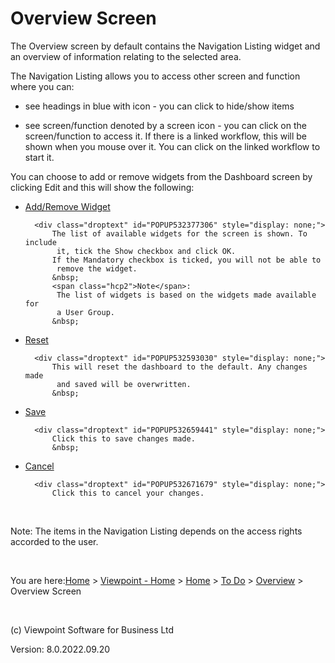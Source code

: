 []()




# Overview Screen
The Overview screen by default contains the Navigation Listing widget 
 and an overview of information relating to the selected area. 

The Navigation Listing allows you to access other screen and function 
 where you can:

	

- see headings in blue with icon - you can click to hide/show 
    	 items 

	

- see screen/function denoted by a screen icon - you can click 
    	 on the screen/function to access it. If there is a linked workflow, 
    	 this will be shown when you mouse over it. You can click on the linked 
    	 workflow to start it.

You can choose to add or remove widgets from the Dashboard screen by 
 clicking Edit and this will show the following:

	

- [Add/Remove 
    	 Widget](javascript:TextPopup(this))
    
    	<div class="droptext" id="POPUP532377306" style="display: none;">
    		The list of available widgets for the screen is shown. To include 
    		 it, tick the Show checkbox and click OK.
    		If the Mandatory checkbox is ticked, you will not be able to 
    		 remove the widget.
    		&nbsp;
    		<span class="hcp2">Note</span>: 
    		 The list of widgets is based on the widgets made available for 
    		 a User Group.
    		&nbsp;
     </div>

	

- [Reset](javascript:TextPopup(this))
    
    	<div class="droptext" id="POPUP532593030" style="display: none;">
    		This will reset the dashboard to the default. Any changes made 
    		 and saved will be overwritten.
    		&nbsp;
     </div>

	

- [Save](javascript:TextPopup(this))
    
    	<div class="droptext" id="POPUP532659441" style="display: none;">
    		Click this to save changes made.
    		&nbsp;
     </div>

	

- [Cancel](javascript:TextPopup(this))
    
    	<div class="droptext" id="POPUP532671679" style="display: none;">
    		Click this to cancel your changes.
     </div>

&nbsp;

<span class="hcp2">Note</span>: The 
 items in the Navigation Listing depends on the access rights accorded 
 to the user.

 
&nbsp;

You are here:[Home](file:///c:/temp/0457b882-c844-4314-8878-ce1a9c2207bd/input/Copyright_Notice.htm) &gt; [Viewpoint - Home](file:///c:/temp/0457b882-c844-4314-8878-ce1a9c2207bd/input/Overview.htm) &gt; [Home](file:///c:/temp/0457b882-c844-4314-8878-ce1a9c2207bd/input/Overview.htm) &gt; [To Do](file:///c:/temp/0457b882-c844-4314-8878-ce1a9c2207bd/input/Overview.htm) &gt; [Overview](file:///c:/temp/0457b882-c844-4314-8878-ce1a9c2207bd/input/Overview.htm) &gt; Overview Screen

 
&nbsp;
 
(c) Viewpoint Software for 
 Business Ltd
 
Version: 8.0.2022.09.20




